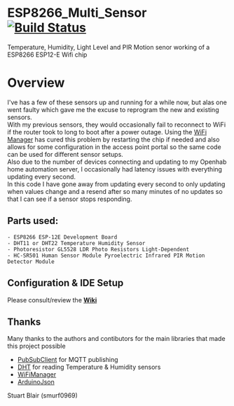 # ESP8266_Multi_Sensor [![Build Status](https://travis-ci.com/smurf0969/ESP8266_Multi_Sensor.svg?branch=master)](https://travis-ci.com/smurf0969/ESP8266_Multi_Sensor)
Temperature, Humidity, Light Level and PIR Motion senor working of a ESP8266 ESP12-E Wifi chip

# Overview
I've has a few of these sensors up and running for a while now, but alas one went faulty which gave me the excuse to reprogram the new and existing sensors.  
With my previous sensors, they would occasionally fail to reconnect to WiFi if the router took to long to boot after a power outage. Using the [WiFi Manager](https://github.com/tzapu/WiFiManager) has cured this problem by restarting the chip if needed and also allows for some configuration in the access point portal so the same code can be used for different sensor setups.  
Also due to the number of devices connecting and updating to my Openhab home automation server, I occasionally had latency issues with everything updating every second.  
In this code I have gone away from updating every second to only updating when values change and a resend after so many minutes of no updates so that I can see if a sensor stops responding.  

## Parts used:
    - ESP8266 ESP-12E Development Board
    - DHT11 or DHT22 Temperature Humidity Sensor
    - Photoresistor GL5528 LDR Photo Resistors Light-Dependent
    - HC-SR501 Human Sensor Module Pyroelectric Infrared PIR Motion Detector Module


## Configuration & IDE Setup
Please consult/review the [**Wiki**](https://github.com/smurf0969/ESP8266_Multi_Sensor/wiki)

## Thanks
Many thanks to the authors and contibutors for the main libraries that made this project possible  
* [PubSubClient](https://github.com/knolleary/pubsubclient) for MQTT publishing
* [DHT](https://github.com/adafruit/DHT-sensor-library) for reading Temperature & Humidity sensors
* [WiFiManager](https://github.com/tzapu/WiFiManager)
* [ArduinoJson](https://github.com/bblanchon/ArduinoJson)

Stuart Blair (smurf0969)
